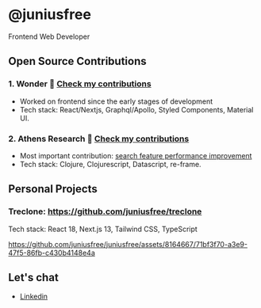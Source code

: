 # @juniusfree

Frontend Web Developer

## Open Source Contributions

### 1. Wonder 🔗 [Check my contributions](https://github.com/wondrous-dev/wondrous-frontend/pulls?q=is%3Apr+author%3Ajuniusfree)

- Worked on frontend since the early stages of development
- Tech stack: React/Nextjs, Graphql/Apollo, Styled Components, Material UI.

### 2. Athens Research 🔗 [Check my contributions](https://github.com/athensresearch/athens/pulls?q=is%3Apr+author%3Ajuniusfree+)

- Most important contribution: [search feature performance improvement](https://twitter.com/AthensResearch/status/1396215045793718272)
- Tech stack: Clojure, Clojurescript, Datascript, re-frame. 

## Personal Projects

### Treclone: https://github.com/juniusfree/treclone

Tech stack: React 18, Next.js 13, Tailwind CSS, TypeScript

https://github.com/juniusfree/juniusfree/assets/8164667/71bf3f70-a3e9-47f5-86fb-c430b4148e4a


## Let's chat

- [Linkedin](https://www.linkedin.com/in/juniusfree/)
